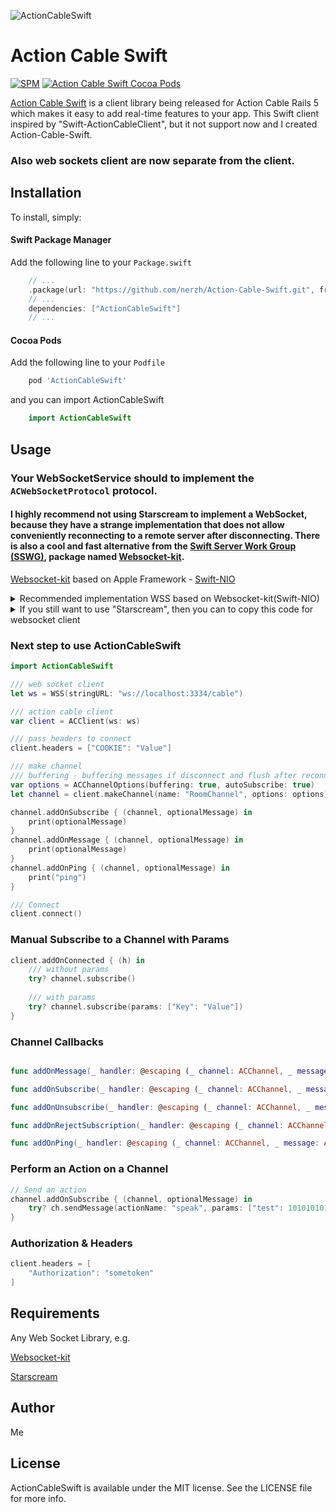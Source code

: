 ![ActionCableSwift](https://user-images.githubusercontent.com/10519803/79700910-89b66900-82a1-11ea-9374-cf4433d69ed6.png)

# Action Cable Swift
[![SPM](https://img.shields.io/badge/swift-package%20manager-green)](https://swift.org/package-manager/)
[![Action Cable Swift Cocoa Pods](https://img.shields.io/badge/cocoa-pods-orange)](https://cocoapods.org/pods/ActionCableSwift)

[Action Cable Swift](https://github.com/nerzh/Action-Cable-Swift)  is a client library being released for Action Cable Rails 5 which makes it easy to add real-time features to your app. This Swift client inspired by "Swift-ActionCableClient", but it not support now and I created Action-Cable-Swift. 

### Also web sockets client are now separate from the client.

## Installation

To install, simply:

#### Swift Package Manager

Add the following line to your `Package.swift` 

```swift
    // ...
    .package(url: "https://github.com/nerzh/Action-Cable-Swift.git", from: "0.1.0")
    // ...
    dependencies: ["ActionCableSwift"]
    // ...
```

#### Cocoa Pods

Add the following line to your `Podfile`

```ruby
    pod 'ActionCableSwift'
```

and you can import ActionCableSwift

```swift
    import ActionCableSwift
```
## Usage

### Your WebSocketService should to implement the `ACWebSocketProtocol` protocol.

#### I highly recommend not using Starscream to implement a WebSocket, because they have a strange implementation that does not allow conveniently reconnecting to a remote server after disconnecting. There is also a cool and fast alternative from the [Swift Server Work Group (SSWG)](https://swift.org/server/), package named [Websocket-kit](https://github.com/vapor/websocket-kit). 

[Websocket-kit](https://github.com/vapor/websocket-kit) based on Apple Framework - [Swift-NIO](https://github.com/apple/swift-nio)  

<details>
  <summary>Recommended implementation WSS based on Websocket-kit(Swift-NIO)</summary>
  
  this is propertyWrapper for threadsafe access to webSocket instance  
  
  ```swift
  @propertyWrapper
  struct Atomic<Value> {
  
      private var value: Value
      private let lock = NSLock()
  
      init(wrappedValue value: Value) {
          self.value = value
      }
  
      var wrappedValue: Value {
        get { return load() }
        set { store(newValue: newValue) }
      }
  
      func load() -> Value {
          lock.lock()
          defer { lock.unlock() }
          return value
      }
  
      mutating func store(newValue: Value) {
          lock.lock()
          defer { lock.unlock() }
          value = newValue
      }
  }

  ```
  
  ```swift
import NIO
import NIOHTTP1
import NIOWebSocket
import WebSocketKit

final class WSS: ACWebSocketProtocol {

    var url: URL
    private var eventLoopGroup: EventLoopGroup
    @Atomic var ws: WebSocket?

    init(stringURL: String, coreCount: Int = System.coreCount) {
        url = URL(string: stringURL)!
        eventLoopGroup = MultiThreadedEventLoopGroup(numberOfThreads: coreCount)
    }

    var onConnected: ((_ headers: [String : String]?) -> Void)?
    var onDisconnected: ((_ reason: String?) -> Void)?
    var onCancelled: (() -> Void)?
    var onText: ((_ text: String) -> Void)?
    var onBinary: ((_ data: Data) -> Void)?
    var onPing: (() -> Void)?
    var onPong: (() -> Void)?

    func connect(headers: [String : String]?) {

        var httpHeaders: HTTPHeaders = .init()
        headers?.forEach({ (name, value) in
            httpHeaders.add(name: name, value: value)
        })
        let promise: EventLoopPromise<Void> = eventLoopGroup.next().makePromise(of: Void.self)

        WebSocket.connect(to: url.absoluteString,
                          headers: httpHeaders,
                          on: eventLoopGroup
        ) { ws in
            self.ws = ws

            ws.onPing { [weak self] (ws) in
                self?.onPing?()
            }

            ws.onPong { [weak self] (ws) in
                self?.onPong?()
            }

            ws.onClose.whenComplete { [weak self] (result) in
                switch result {
                case .success:
                    self?.onDisconnected?(nil)
                    self?.onCancelled?()
                case let .failure(error):
                    self?.onDisconnected?(error.localizedDescription)
                    self?.onCancelled?()
                }
            }

            ws.onText { (ws, text) in
                self.onText?(text)
            }

            ws.onBinary { (ws, buffer) in
                var data: Data = Data()
                data.append(contentsOf: buffer.readableBytesView)
                self.onBinary?(data)
            }

        }.cascade(to: promise)

        promise.futureResult.whenSuccess { [weak self] (_) in
            guard let self = self else { return }
            self.onConnected?(nil)
        }
    }

    func disconnect() {
        ws?.close(promise: nil)
    }

    func send(data: Data) {
        ws?.send([UInt8](data))
    }

    func send(data: Data, _ completion: (() -> Void)?) {
        let promise: EventLoopPromise<Void>? = ws?.eventLoop.next().makePromise(of: Void.self)
        ws?.send([UInt8](data), promise: promise)
        promise?.futureResult.whenComplete { (_) in
            completion?()
        }
    }

    func send(text: String) {
        ws?.send(text)
    }

    func send(text: String, _ completion: (() -> Void)?) {
        let promise: EventLoopPromise<Void>? = ws?.eventLoop.next().makePromise(of: Void.self)
        ws?.send(text, promise: promise)
        promise?.futureResult.whenComplete { (_) in
            completion?()
        }
    }
}    
  ```  
</details>


<details>
  <summary>If you still want to use "Starscream", then you can to copy this code for websocket client</summary>

```swift
import Foundation
import Starscream

class WSS: ACWebSocketProtocol, WebSocketDelegate {

    var url: URL
    var ws: WebSocket

    init(stringURL: String) {
        url = URL(string: stringURL)!
        ws = WebSocket(request: URLRequest(url: url))
        ws.delegate = self
    }

    var onConnected: ((_ headers: [String : String]?) -> Void)?
    var onDisconnected: ((_ reason: String?) -> Void)?
    var onCancelled: (() -> Void)?
    var onText: ((_ text: String) -> Void)?
    var onBinary: ((_ data: Data) -> Void)?
    var onPing: (() -> Void)?
    var onPong: (() -> Void)?

    func connect(headers: [String : String]?) {
        ws.request.allHTTPHeaderFields = headers
        ws.connect()
    }

    func disconnect() {
        ws.disconnect()
    }

    func send(data: Data) {
        ws.write(data: data)
    }

    func send(data: Data, _ completion: (() -> Void)?) {
        ws.write(data: data, completion: completion)
    }

    func send(text: String) {
        ws.write(string: text)
    }

    func send(text: String, _ completion: (() -> Void)?) {
        ws.write(string: text, completion: completion)
    }

    func didReceive(event: WebSocketEvent, client: WebSocket) {
        switch event {
        case .connected(let headers):
            onConnected?(headers)
        case .disconnected(let reason, let code):
            onDisconnected?(reason)
        case .text(let string):
            onText?(string)
        case .binary(let data):
            onBinary?(data)
        case .ping(_):
            onPing?()
        case .pong(_):
            onPong?()
        case .cancelled:
            onCancelled?()
        default: break
        }
    }
}

```
</details>

### Next step to use ActionCableSwift


```swift
import ActionCableSwift

/// web socket client
let ws = WSS(stringURL: "ws://localhost:3334/cable")

/// action cable client
var client = ACClient(ws: ws)

/// pass headers to connect
client.headers = ["COOKIE": "Value"]

/// make channel
/// buffering - buffering messages if disconnect and flush after reconnect
var options = ACChannelOptions(buffering: true, autoSubscribe: true)
let channel = client.makeChannel(name: "RoomChannel", options: options)

channel.addOnSubscribe { (channel, optionalMessage) in
    print(optionalMessage)
}
channel.addOnMessage { (channel, optionalMessage) in
    print(optionalMessage)
}
channel.addOnPing { (channel, optionalMessage) in
    print("ping")
}

/// Connect
client.connect()
```

### Manual Subscribe to a Channel with Params

```swift
client.addOnConnected { (h) in
    /// without params
    try? channel.subscribe()
    
    /// with params
    try? channel.subscribe(params: ["Key": "Value"])
}
```

### Channel Callbacks

```swift

func addOnMessage(_ handler: @escaping (_ channel: ACChannel, _ message: ACMessage?) -> Void)

func addOnSubscribe(_ handler: @escaping (_ channel: ACChannel, _ message: ACMessage?) -> Void)

func addOnUnsubscribe(_ handler: @escaping (_ channel: ACChannel, _ message: ACMessage?) -> Void)

func addOnRejectSubscription(_ handler: @escaping (_ channel: ACChannel, _ message: ACMessage?) -> Void)

func addOnPing(_ handler: @escaping (_ channel: ACChannel, _ message: ACMessage?) -> Void)
```

### Perform an Action on a Channel

```swift
// Send an action
channel.addOnSubscribe { (channel, optionalMessage) in
    try? ch.sendMessage(actionName: "speak", params: ["test": 10101010101])
}
```

### Authorization & Headers

```swift
client.headers = [
    "Authorization": "sometoken"
]
```

## Requirements

Any Web Socket Library, e.g. 

[Websocket-kit](https://github.com/vapor/websocket-kit)

[Starscream](https://github.com/daltoniam/Starscream)

## Author

Me

## License

ActionCableSwift is available under the MIT license. See the LICENSE file for more info.

